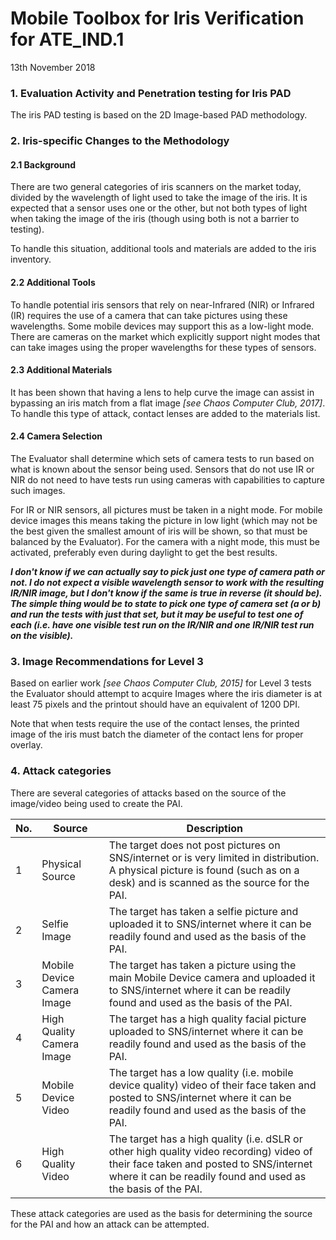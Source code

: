 # Mobile Toolbox for Iris Verification for ATE_IND.1
13th November 2018

### 1. Evaluation Activity and Penetration testing for Iris PAD
The iris PAD testing is based on the 2D Image-based PAD methodology.

### 2. Iris-specific Changes to the Methodology
#### 2.1 Background
There are two general categories of iris scanners on the market today, divided by the wavelength of light used to take the image of the iris. It is expected that a sensor uses one or the other, but not both types of light when taking the image of the iris (though using both is not a barrier to testing).

To handle this situation, additional tools and materials are added to the iris inventory.
#### 2.2 Additional Tools
To handle potential iris sensors that rely on near-Infrared (NIR) or Infrared (IR) requires the use of a camera that can take pictures using these wavelengths. Some mobile devices may support this as a low-light mode. There are cameras on the market which explicitly support night modes that can take images using the proper wavelengths for these types of sensors.

#### 2.3 Additional Materials
It has been shown that having a lens to help curve the image can assist in bypassing an iris match from a flat image _[see Chaos Computer Club, 2017]_. To handle this type of attack, contact lenses are added to the materials list.

#### 2.4 Camera Selection
The Evaluator shall determine which sets of camera tests to run based on what is known about the sensor being used. Sensors that do not use IR or NIR do not need to have tests run using cameras with capabilities to capture such images.

For IR or NIR sensors, all pictures must be taken in a night mode. For mobile device images this means taking the picture in low light (which may not be the best given the smallest amount of iris will be shown, so that must be balanced by the Evaluator). For the camera with a night mode, this must be activated, preferably even during daylight to get the best results.

**_I don't know if we can actually say to pick just one type of camera path or not. I do not expect a visible wavelength sensor to work with the resulting IR/NIR image, but I don't know if the same is true in reverse (it should be). The simple thing would be to state to pick one type of camera set (a or b) and run the tests with just that set, but it may be useful to test one of each (i.e. have one visible test run on the IR/NIR and one IR/NIR test run on the visible)._**

### 3. Image Recommendations for Level 3
Based on earlier work _[see Chaos Computer Club, 2015]_ for Level 3 tests the Evaluator should attempt to acquire Images where the iris diameter is at least 75 pixels and the printout should have an equivalent of 1200 DPI.

Note that when tests require the use of the contact lenses, the printed image of the iris must batch the diameter of the contact lens for proper overlay.

### 4. Attack categories
There are several categories of attacks based on the source of the image/video being used to create the PAI.

| No. | Source | Description |
|-----|--------|-------------|
| 1 | Physical Source  | The target does not post pictures on SNS/internet or is very limited in distribution. A physical picture is found (such as on a desk) and is scanned as the source for the PAI.  |
| 2 | Selfie Image  | The target has taken a selfie picture and uploaded it to SNS/internet where it can be readily found and used as the basis of the PAI.  |
| 3 | Mobile Device Camera Image  | The target has taken a picture using the main Mobile Device camera and uploaded it to SNS/internet where it can be readily found and used as the basis of the PAI.  |
| 4 | High Quality Camera Image  | The target has a high quality facial picture uploaded to SNS/internet where it can be readily found and used as the basis of the PAI.  |
| 5 | Mobile Device Video  | The target has a low quality (i.e. mobile device quality) video of their face taken and posted to SNS/internet where it can be readily found and used as the basis of the PAI.  |
| 6 | High Quality Video  | The target has a high quality (i.e. dSLR or other high quality video recording) video of their face taken and posted to SNS/internet where it can be readily found and used as the basis of the PAI.  |

These attack categories are used as the basis for determining the source for the PAI and how an attack can be attempted.
